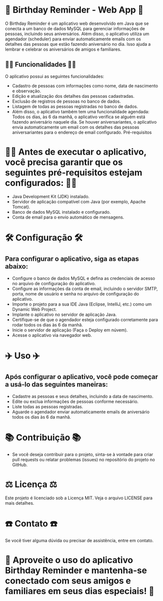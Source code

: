 # 🥳 Birthday Reminder - Web App 🥳 
O Birthday Reminder é um aplicativo web desenvolvido em Java que se conecta a um banco de dados MySQL para gerenciar informações de pessoas, incluindo seus aniversários. Além disso, o aplicativo utiliza um agendador (scheduler) para enviar automaticamente emails com os detalhes das pessoas que estão fazendo aniversário no dia. Isso ajuda a lembrar e celebrar os aniversários de amigos e familiares.

## 🕵️‍♂️ Funcionalidades 🕵️‍♂️
O aplicativo possui as seguintes funcionalidades:

* Cadastro de pessoas com informações como nome, data de nascimento e observação.
* Edição e atualização dos detalhes das pessoas cadastradas.
* Exclusão de registros de pessoas no banco de dados.
* Listagem de todas as pessoas registradas no banco de dados.
* Além disso, o aplicativo também tem uma funcionalidade agendada:
Todos os dias, às 6 da manhã, o aplicativo verifica se alguém está fazendo aniversário naquele dia.
Se houver aniversariantes, o aplicativo envia automaticamente um email com os detalhes das pessoas aniversariantes para o endereço de email configurado.
Pré-requisitos


# 🧑‍🔧 Antes de executar o aplicativo, você precisa garantir que os seguintes pré-requisitos estejam configurados: 🧑‍🔧

- Java Development Kit (JDK) instalado.
- Servidor de aplicação compatível com Java (por exemplo, Apache Tomcat).
- Banco de dados MySQL instalado e configurado.
- Conta de email para o envio automático de mensagens.


# 🛠 Configuração 🛠
## Para configurar o aplicativo, siga as etapas abaixo:
- Configure o banco de dados MySQL e defina as credenciais de acesso no arquivo de configuração do aplicativo.
- Configure as informações da conta de email, incluindo o servidor SMTP, porta, nome de usuário e senha no arquivo de configuração do aplicativo.
- Importe o projeto para a sua IDE Java (Eclipse, IntelliJ, etc.) como um Dynamic Web Project.
- Implante o aplicativo no servidor de aplicação Java.
- Certifique-se de que o agendador esteja configurado corretamente para rodar todos os dias às 6 da manhã.
- Inicie o servidor de aplicação (Faça o Deploy em núvem).
- Acesse o aplicativo via navegador web.

# ✈️ Uso ✈️
## Após configurar o aplicativo, você pode começar a usá-lo das seguintes maneiras:

- Cadastre as pessoas e seus detalhes, incluindo a data de nascimento.
- Edite ou exclua informações de pessoas conforme necessário.
- Liste todas as pessoas registradas.
- Aguarde o agendador enviar automaticamente emails de aniversário todos os dias às 6 da manhã.

# 📚 Contribuição 📚
- Se você deseja contribuir para o projeto, sinta-se à vontade para criar pull requests ou relatar problemas (issues) no repositório do projeto no GitHub.

# ⚖️ Licença ⚖️
Este projeto é licenciado sob a Licença MIT. Veja o arquivo LICENSE para mais detalhes.

# ☎️ Contato ☎️ 
Se você tiver alguma dúvida ou precisar de assistência, entre em contato.

# 📅 Aproveite o uso do aplicativo Birthday Reminder e mantenha-se conectado com seus amigos e familiares em seus dias especiais! 📅
